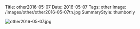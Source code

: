 Title: other2016-05-07
Date: 2016-05-07
Tags: other
Image: /images/other/other2016-05-07tn.jpg
SummaryStyle: thumbonly

![other2016-05-07.jpg]({filename}/images/other/other2016-05-07.jpg)
